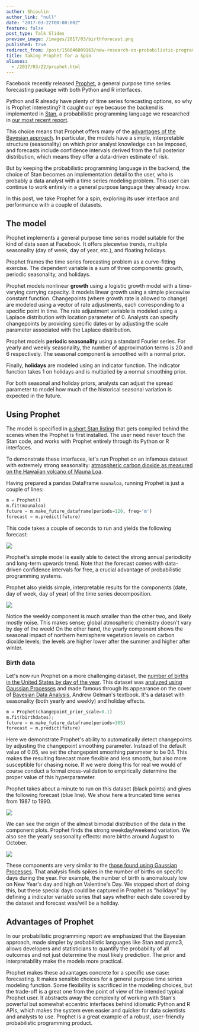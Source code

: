 ```yaml
---
author: Shioulin
author_link: "null"
date: "2017-03-22T00:00:00Z"
feature: false
post_type: Talk Slides
preview_image: /images/2017/03/birthforecast.png
published: true
redirect_from: /post/156046009163/new-research-on-probabilistic-programming
title: Taking Prophet for a Spin
aliases:
  - /2017/03/22/prophet.html
---
```


Facebook recently released
[Prophet](https://facebookincubator.github.io/prophet/), a general purpose time
series forecasting package with both Python and R interfaces.

Python and R already have plenty of time series forecasting options, so why is
Prophet interesting? It caught our eye because the backend is implemented in
[Stan](http://mc-stan.org/), a probabilistic programming language we researched
in [our most recent
report](http://blog.fastforwardlabs.com/2017/01/18/new-research-on-probabilistic-programming.html).

This choice means that Prophet offers many of the [advantages of the Bayesian
approach](http://blog.fastforwardlabs.com/2017/01/30/the-algorithms-behind-probabilistic-programming.html).
In particular, the models have a simple, interpretable structure (seasonality)
on which prior analyst knowledge can be imposed, and forecasts include
confidence intervals derived from the full posterior distribution, which means
they offer a data-driven estimate of risk.

But by keeping the probabilistic programming language in the backend, the
choice of Stan becomes an implementation detail to the user, who is probably a
data analyst with a time series modeling problem. This user can continue to
work entirely in a general purpose language they already know.

In this post, we take Prophet for a spin, exploring its user interface and
performance with a couple of datasets.

## The model

Prophet implements a general purpose time series model suitable for the
kind of data seen at Facebook. It offers piecewise trends, multiple seasonality
(day of week, day of year, etc.), and floating holidays.

Prophet frames the time series forecasting problem as a curve-fitting exercise.
The dependent variable is a sum of three components: growth, periodic
seasonality, and holidays.

Prophet models nonlinear **growth** using a logistic growth model with a
time-varying carrying capacity. It models linear growth using a simple
piecewise constant function. Changepoints (where growth rate is allowed to
change) are modeled using a vector of rate adjustments, each corresponding to
a specific point in time. The rate adjustment variable is modeled using a
Laplace distribution with location parameter of 0. Analysts can specify
changepoints by providing specific dates or by adjusting the scale parameter
associated with the Laplace distribution. 

Prophet models **periodic seasonality** using a standard Fourier series. For
yearly and weekly seasonality, the number of approximation terms is 20 and 6
respectively. The seasonal component is smoothed with a normal prior. 

Finally, **holidays** are modeled using an indicator function. The indicator
function takes 1 on holidays and is multiplied by a normal smoothing prior.

For both seasonal and holiday priors, analysts can adjust the spread parameter
to model how much of the historical seasonal variation is expected in the
future. 

## Using Prophet

The model is specified in [a short Stan
listing](https://github.com/facebookincubator/prophet/blob/master/python/stan/unix/prophet_linear_growth.stan)
that gets compiled behind the scenes when the Prophet is first installed. The
user need never touch the Stan code, and works with Prophet entirely through
its Python or R interfaces.

To demonstrate these interfaces, let's run Prophet on an infamous dataset with
extremely strong seasonality: [atmospheric carbon dioxide as measured on the
Hawaiian volcano of Mauna
Loa](https://www.esrl.noaa.gov/gmd/ccgg/trends/full.html).

Having prepared a pandas DataFrame `maunaloa`, running Prophet is just a couple
of lines:

```python
m = Prophet()
m.fit(maunaloa)
future = m.make_future_dataframe(periods=120, freq='m')
forecast = m.predict(future)
```

This code takes a couple of seconds to run and yields the following forecast:

![](/images/2017/03/maunaforecast.png)

Prophet's simple model is easily able to detect the strong annual periodicity
and long-term upwards trend. Note that the forecast comes with data-driven
confidence intervals for free, a crucial advantage of probabilistic programming
systems.

Prophet also yields simple, interpretable results for the components (date, day
of week, day of year) of the time series decomposition.

![](/images/2017/03/maunacomponent.png)

Notice the weekly component is much smaller than the other two, and likely
mostly noise. This makes sense; global atmospheric chemistry doesn't vary by day
of the week! On the other hand, the yearly component shows the seasonal impact
of northern hemisphere vegetation levels on carbon dioxide levels; the levels
are higher lower after the summer and higher after winter.

### Birth data

Let's now run Prophet on a more challenging dataset, the [number of births in
the United States by day of the
year](http://www.mechanicalkern.com/static/birthdates-1968-1988.csv). This
dataset was [analyzed using Gaussian
Processes](http://andrewgelman.com/2012/06/19/slick-time-series-decomposition-of-the-birthdays-data/)
and made famous through its appearance on the cover of [Bayesian Data
Analysis](http://www.stat.columbia.edu/~gelman/book/), Andrew Gelman's
textbook. It's a dataset with seasonality (both yearly and weekly) and holiday
effects.

```python
m = Prophet(changepoint_prior_scale=0.1)
m.fit(birthdates);
future = m.make_future_dataframe(periods=365)
forecast = m.predict(future)
```

Here we demonstrate Prophet's ability to automatically detect changepoints by
adjusting the changepoint smoothing parameter. Instead of the default value of
0.05, we set the changepoint smoothing parameter to be 0.1. This makes the
resulting forecast more flexible and less smooth, but also more susceptible for
chasing noise. If we were doing this for real we would of course conduct a
formal cross-validation to empirically determine the proper value of this
hyperparameter. 

Prophet takes about a minute to run on this dataset (black points) and gives
the following forecast (blue line). We show here a truncated time series from 1987
to 1990.

![](/images/2017/03/birthforecast.png)

We can see the origin of the almost bimodal distribution of the data in the
component plots. Prophet finds the strong weekday/weekend variation.
We also see the yearly seasonality effects: more births around
August to October. 

![](/images/2017/03/birthcomponent.png)

These components are very similar to the [those found using Gaussian
Processes](http://andrewgelman.com/2012/06/19/slick-time-series-decomposition-of-the-birthdays-data/).
That analysis finds spikes in the number of births on specific days during the
year. For example, the number of birth is anomalously low on New Year's day and
high on Valentine's Day. We stopped short of doing this, but these special days
could be captured in Prophet as "holidays" by defining a indicator variable
series that says whether each date covered by the dataset and forecast was/will
be a holiday.

## Advantages of Prophet

In our probabilistic programming report we emphasized that the Bayesian
approach, made simpler by probabilistic languages like Stan and pymc3, allows
developers and statisticians to quantify the probability of all outcomes and
not just determine the most likely prediction. The prior and interpretability make the
models more practical.

Prophet makes these advantages concrete for a specific use case: forecasting.
It makes sensible choices for a general purpose time series modeling function.
Some flexibility is sacrificed in the modeling choices, but the trade-off is a
great one from the point of view of the intended typical Prophet user. It
abstracts away the complexity of working with Stan's powerful but somewhat
eccentric interfaces behind idiomatic Python and R APIs, which makes the system
even easier and quicker for data scientists and analysts to use. Prophet is a
great example of a robust, user-friendly probabilistic programming product.
